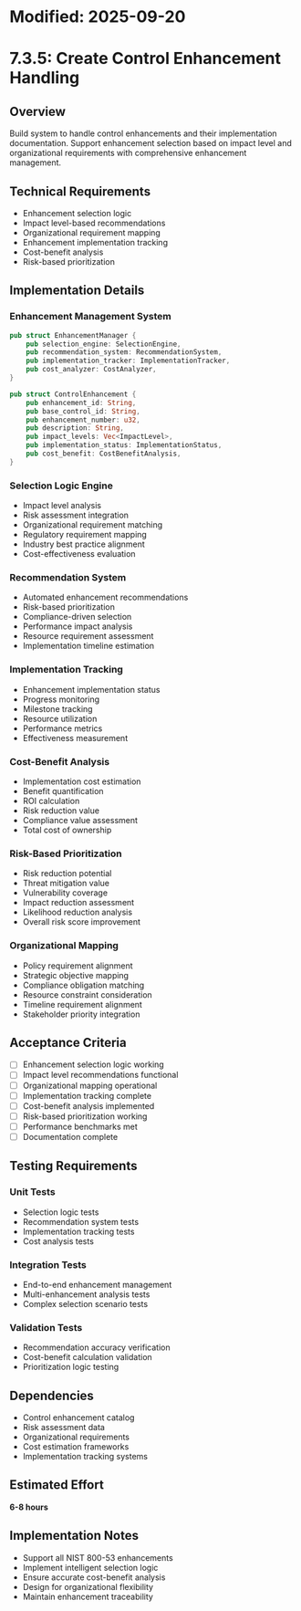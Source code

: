 # Modified: 2025-09-20

# 7.3.5: Create Control Enhancement Handling

## Overview
Build system to handle control enhancements and their implementation documentation. Support enhancement selection based on impact level and organizational requirements with comprehensive enhancement management.

## Technical Requirements
- Enhancement selection logic
- Impact level-based recommendations
- Organizational requirement mapping
- Enhancement implementation tracking
- Cost-benefit analysis
- Risk-based prioritization

## Implementation Details

### Enhancement Management System
```rust
pub struct EnhancementManager {
    pub selection_engine: SelectionEngine,
    pub recommendation_system: RecommendationSystem,
    pub implementation_tracker: ImplementationTracker,
    pub cost_analyzer: CostAnalyzer,
}

pub struct ControlEnhancement {
    pub enhancement_id: String,
    pub base_control_id: String,
    pub enhancement_number: u32,
    pub description: String,
    pub impact_levels: Vec<ImpactLevel>,
    pub implementation_status: ImplementationStatus,
    pub cost_benefit: CostBenefitAnalysis,
}
```

### Selection Logic Engine
- Impact level analysis
- Risk assessment integration
- Organizational requirement matching
- Regulatory requirement mapping
- Industry best practice alignment
- Cost-effectiveness evaluation

### Recommendation System
- Automated enhancement recommendations
- Risk-based prioritization
- Compliance-driven selection
- Performance impact analysis
- Resource requirement assessment
- Implementation timeline estimation

### Implementation Tracking
- Enhancement implementation status
- Progress monitoring
- Milestone tracking
- Resource utilization
- Performance metrics
- Effectiveness measurement

### Cost-Benefit Analysis
- Implementation cost estimation
- Benefit quantification
- ROI calculation
- Risk reduction value
- Compliance value assessment
- Total cost of ownership

### Risk-Based Prioritization
- Risk reduction potential
- Threat mitigation value
- Vulnerability coverage
- Impact reduction assessment
- Likelihood reduction analysis
- Overall risk score improvement

### Organizational Mapping
- Policy requirement alignment
- Strategic objective mapping
- Compliance obligation matching
- Resource constraint consideration
- Timeline requirement alignment
- Stakeholder priority integration

## Acceptance Criteria
- [ ] Enhancement selection logic working
- [ ] Impact level recommendations functional
- [ ] Organizational mapping operational
- [ ] Implementation tracking complete
- [ ] Cost-benefit analysis implemented
- [ ] Risk-based prioritization working
- [ ] Performance benchmarks met
- [ ] Documentation complete

## Testing Requirements

### Unit Tests
- Selection logic tests
- Recommendation system tests
- Implementation tracking tests
- Cost analysis tests

### Integration Tests
- End-to-end enhancement management
- Multi-enhancement analysis tests
- Complex selection scenario tests

### Validation Tests
- Recommendation accuracy verification
- Cost-benefit calculation validation
- Prioritization logic testing

## Dependencies
- Control enhancement catalog
- Risk assessment data
- Organizational requirements
- Cost estimation frameworks
- Implementation tracking systems

## Estimated Effort
**6-8 hours**

## Implementation Notes
- Support all NIST 800-53 enhancements
- Implement intelligent selection logic
- Ensure accurate cost-benefit analysis
- Design for organizational flexibility
- Maintain enhancement traceability
